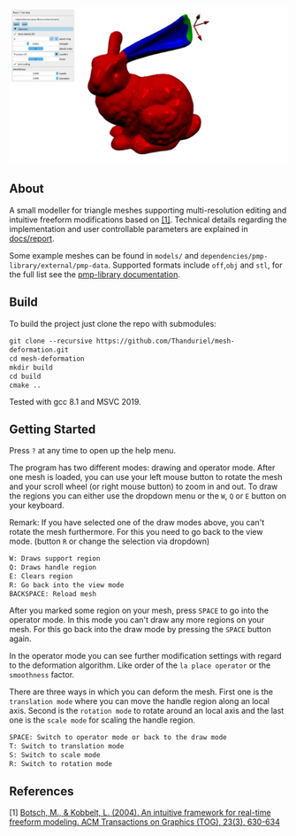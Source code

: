 <img src="/mesh-deformation.png?raw=true">

## About
A small modeller for triangle meshes supporting multi-resolution editing and intuitive freeform modifications based on [\[1\]](#references). Technical details regarding the implementation and user controllable parameters are explained in [docs/report](docs/report.pdf).

Some example meshes can be found in `models/` and `dependencies/pmp-library/external/pmp-data`.
Supported formats include `off`,`obj` and `stl`, for the full list see the  [pmp-library documentation](http://www.pmp-library.org/classpmp_1_1_surface_mesh.html#ab76e687f8e2ba74cb6d5918fc43caf36).

## Build
To build the project just clone the repo with submodules:

    git clone --recursive https://github.com/Thanduriel/mesh-deformation.git
	cd mesh-deformation
	mkdir build
	cd build
	cmake ..

Tested with gcc 8.1 and MSVC 2019.

## Getting Started

Press `?` at any time to open up the help menu.

The program has two different modes: drawing and operator mode.
After one mesh is loaded, you can use your left mouse button to rotate the mesh and your scroll wheel (or right mouse button) to zoom in and out.
To draw the regions you can either use the dropdown menu or the `W`, `Q` or `E` button on your keyboard.

Remark: If you have selected one of the draw modes above, you can't rotate the mesh furthermore. For this you need to go back to the view mode. (button `R` or change the selection via dropdown)

	W: Draws support region
	Q: Draws handle region
	E: Clears region
	R: Go back into the view mode
	BACKSPACE: Reload mesh

After you marked some region on your mesh, press `SPACE` to go into the operator mode. In this mode you can't draw any more regions on your mesh. For this go back into the draw mode by pressing the `SPACE` button again.

In the operator mode you can see further modification settings with regard to the deformation algorithm. Like order of the `la place operator` or the `smoothness` factor.

There are three ways in which you can deform the mesh. First one is the `translation mode` where you can move the handle region along an local axis. Second is the `rotation mode` to rotate around an local axis and the last one is the `scale mode` for scaling the handle region.

	SPACE: Switch to operator mode or back to the draw mode
	T: Switch to translation mode
	S: Switch to scale mode
	R: Switch to rotation mode

## References
\[1\] [Botsch, M., & Kobbelt, L. (2004). An intuitive framework for real-time freeform modeling. ACM Transactions on Graphics (TOG), 23(3), 630-634](https://graphics.uni-bielefeld.de/downloads/publications/2004/sg04.pdf)